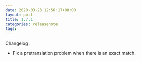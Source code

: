 ```yaml
---
date: 2020-03-23 12:56:17+08:00
layout: post
title: 1.7.1
categories: releasenote
tags: 
---
```


Changelog:

* Fix a pretranslation problem when there is an exact match.


 
 